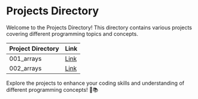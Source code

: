 # Projects Directory

Welcome to the Projects Directory! This directory contains various projects covering different programming topics and concepts.

| Project Directory | Link |
|-------------------|------|
| 001_arrays        | [Link](projects/001_arrays) |
| 002_arrays        | [Link](projects/002_arrays) |

Explore the projects to enhance your coding skills and understanding of different programming concepts! 🚀📚
